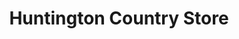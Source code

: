 ---
title: "Huntington Country Store"
url: /huntington/huntington-country-store/
shop: convenience
---